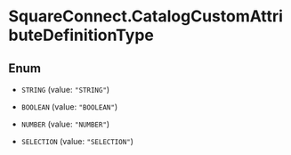 # SquareConnect.CatalogCustomAttributeDefinitionType

## Enum


* `STRING` (value: `"STRING"`)

* `BOOLEAN` (value: `"BOOLEAN"`)

* `NUMBER` (value: `"NUMBER"`)

* `SELECTION` (value: `"SELECTION"`)


